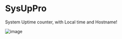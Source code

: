 # SysUpPro
System Uptime counter, with Local time and Hostname!

![image](https://github.com/djflashpoint/SysUpPro/assets/10094886/c448bf3f-e7f2-45fa-a255-1565af5af7cc)
